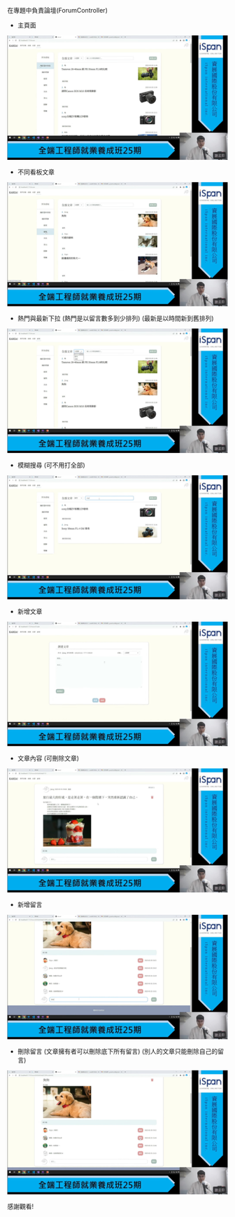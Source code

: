 在專題中負責論壇(ForumController)


* 主頁面

![](https://github.com/shiuns/ServiceFUEN/blob/master/ServiceFUEN/wwwroot/104/主頁面.jpg)

* 不同看板文章

![](https://github.com/shiuns/ServiceFUEN/blob/master/ServiceFUEN/wwwroot/104/不同看板文章.jpg)

* 熱門與最新下拉
(熱門是以留言數多到少排列)
(最新是以時間新到舊排列)

![](https://github.com/shiuns/ServiceFUEN/blob/master/ServiceFUEN/wwwroot/104/熱門與最新下拉.jpg)

* 模糊搜尋
(可不用打全部)

![](https://github.com/shiuns/ServiceFUEN/blob/master/ServiceFUEN/wwwroot/104/模糊搜尋.jpg)

* 新增文章

![](https://github.com/shiuns/ServiceFUEN/blob/master/ServiceFUEN/wwwroot/104/新增文章.jpg)

* 文章內容
(可刪除文章)

![](https://github.com/shiuns/ServiceFUEN/blob/master/ServiceFUEN/wwwroot/104/文章內容.jpg)

* 新增留言

![](https://github.com/shiuns/ServiceFUEN/blob/master/ServiceFUEN/wwwroot/104/新增留言.jpg)

* 刪除留言
(文章擁有者可以刪除底下所有留言)
(別人的文章只能刪除自己的留言)

![](https://github.com/shiuns/ServiceFUEN/blob/master/ServiceFUEN/wwwroot/104/刪除留言.jpg)


感謝觀看!
